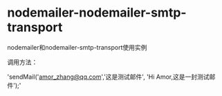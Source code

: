# nodemailer-nodemailer-smtp-transport
nodemailer和nodemailer-smtp-transport使用实例

调用方法：

'sendMail('amor_zhang@qq.com','这是测试邮件', 'Hi Amor,这是一封测试邮件');'
